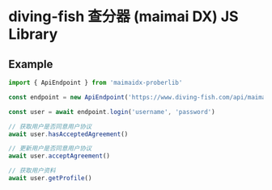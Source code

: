 # diving-fish 查分器 (maimai DX) JS Library

## Example
```typescript
import { ApiEndpoint } from 'maimaidx-proberlib'

const endpoint = new ApiEndpoint('https://www.diving-fish.com/api/maimaidxprober/')

const user = await endpoint.login('username', 'password')

// 获取用户是否同意用户协议
await user.hasAcceptedAgreement()

// 更新用户是否同意用户协议
await user.acceptAgreement()

// 获取用户资料
await user.getProfile()
```